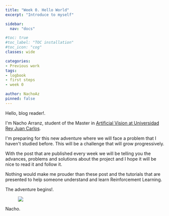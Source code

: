```yaml
---
title: "Week 0. Hello World"
excerpt: "Introduce to myself"

sidebar:
  nav: "docs"

#toc: true
#toc_label: "TOC installation"
#toc_icon: "cog"
classes: wide

categories:
- Previous work
tags:
- logbook
- first steps
- week 0

author: NachoAz
pinned: false
---
```


Hello, blog reader!.

I'm Nacho Arranz, student of the Master in [Artificial Vision at Universidad Rey Juan Carlos](https://mastervisionartificial.es).

I'm preparing for this new adventure where we will face a problem that I haven't studied before. This will be a challenge that will grow progressively.

With the post that are published every week we will be telling you the advances, problems and solutions about the project and I hope it will be nice to read it and follow it.

Nothing would make me prouder than these post and the tutorials that are presented to help someone understand and learn Reinforcement Learning.

The adventure begins!.

<figure>
	<a href=""><img src="/assets/images/posts/the-adventure-begins.gif"></a>
	<!-- <figcaption>.</figcaption> -->
</figure>


Nacho.
